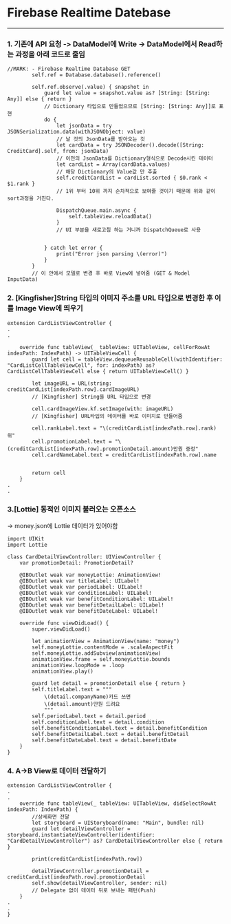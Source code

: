 <?xml version="1.0" encoding="UTF-8" standalone="no"?>
<document type="com.apple.InterfaceBuilder3.CocoaTouch.XIB" version="3.0" toolsVersion="13142" targetRuntime="iOS.CocoaTouch" propertyAccessControl="none" useAutolayout="YES" useTraitCollections="YES" useSafeAreas="YES" colorMatched="YES">
    <dependencies>
        <plugIn identifier="com.apple.InterfaceBuilder.IBCocoaTouchPlugin" version="12042"/>
    </dependencies>
    <objects>
        <placeholder placeholderIdentifier="IBFilesOwner" id="-1" userLabel="File's Owner"/>
        <placeholder placeholderIdentifier="IBFirstResponder" id="-2" customClass="UIResponder"/>
    </objects>
</document>

# Firebase Realtime Datebase

---

### 1. 기존에 API 요청 -> DataModel에 Write -> DataModel에서 Read하는 과정을 아래 코드로 줄임
```
//MARK: - Firebase Realtime Database GET
        self.ref = Database.database().reference()
        
        self.ref.observe(.value) { snapshot in
            guard let value = snapshot.value as? [String: [String: Any]] else { return }
            // Dictionary 타입으로 만들었으므로 [String: [String: Any]]로 표현
            do {
                let jsonData = try JSONSerialization.data(withJSONObject: value)
                // 날 것의 JsonData를 받아오는 것
                let cardData = try JSONDecoder().decode([String: CreditCard].self, from: jsonData)
                // 이전의 JsonData를 Dictionary형식으로 Decode시킨 데이터
                let cardList = Array(cardData.values)
                // 해당 Dictionary의 Value값 만 추출
                self.creditCardList = cardList.sorted { $0.rank < $1.rank }
                // 1위 부터 10위 까지 순차적으로 보여줄 것이기 때문에 위와 같이 sort과정을 거친다.
                
                DispatchQueue.main.async {
                    self.tableView.reloadData()
                }
                // UI 부분을 새로고침 하는 거니까 DispatchQueue로 사용
                
                
            } catch let error {
                print("Error json parsing \(error)")
            }
        }
        // 이 안에서 모델로 변경 후 바로 View에 넣어줌 (GET & Model InputData)
```

### 2. [Kingfisher]String 타입의 이미지 주소를 URL 타입으로 변경한 후 이를 Image View에 띄우기 
```
extension CardListViewController {
.
.
    
    override func tableView(_ tableView: UITableView, cellForRowAt indexPath: IndexPath) -> UITableViewCell {
        guard let cell = tableView.dequeueReusableCell(withIdentifier: "CardListCellTableViewCell", for: indexPath) as? CardListCellTableViewCell else { return UITableViewCell() }
        
        let imageURL = URL(string: creditCardList[indexPath.row].cardImageURL)
        // [Kingfisher] String을 URL 타입으로 변경
        
        cell.cardImageView.kf.setImage(with: imageURL)
        // [Kingfisher] URL타입의 데이터를 바로 이미지로 만들어줌
        
        cell.rankLabel.text = "\(creditCardList[indexPath.row].rank)위"
        cell.promotionLabel.text = "\(creditCardList[indexPath.row].promotionDetail.amount)만원 증정"
        cell.cardNameLabel.text = creditCardList[indexPath.row].name
        

        return cell
    }
.
.
```

### 3.[Lottie] 동적인 이미지 불러오는 오픈소스
-> money.json에 Lottie 데이터가 있어야함 
```
import UIKit
import Lottie

class CardDetailViewController: UIViewController {
    var promotionDetail: PromotionDetail?
    
    @IBOutlet weak var moneyLottie: AnimationView!
    @IBOutlet weak var titleLabel: UILabel!
    @IBOutlet weak var periodLabel: UILabel!
    @IBOutlet weak var conditionLabel: UILabel!
    @IBOutlet weak var benefitConditionLabel: UILabel!
    @IBOutlet weak var benefitDetailLabel: UILabel!
    @IBOutlet weak var benefitDateLabel: UILabel!
    
    override func viewDidLoad() {
        super.viewDidLoad()
        
        let animationView = AnimationView(name: "money")
        self.moneyLottie.contentMode = .scaleAspectFit
        self.moneyLottie.addSubview(animationView)
        animationView.frame = self.moneyLottie.bounds
        animationView.loopMode = .loop
        animationView.play()
        
        guard let detail = promotionDetail else { return }
        self.titleLabel.text = """
            \(detail.companyName)카드 쓰면
            \(detail.amount)만원 드려요
            """
        self.periodLabel.text = detail.period
        self.conditionLabel.text = detail.condition
        self.benefitConditionLabel.text = detail.benefitCondition
        self.benefitDetailLabel.text = detail.benefitDetail
        self.benefitDateLabel.text = detail.benefitDate
    }
}
```

### 4. A->B View로 데이터 전달하기
```
extension CardListViewController {
.
.
    override func tableView(_ tableView: UITableView, didSelectRowAt indexPath: IndexPath) {
        //상세화면 전달
        let storyboard = UIStoryboard(name: "Main", bundle: nil)
        guard let detailViewController = storyboard.instantiateViewController(identifier: "CardDetailViewController") as? CardDetailViewController else { return }
        
        print(creditCardList[indexPath.row])
        
        detailViewController.promotionDetail = creditCardList[indexPath.row].promotionDetail
        self.show(detailViewController, sender: nil)
        // Delegate 없이 데이터 뒤로 보내는 패턴(Push)
    }
.
.
}
```
